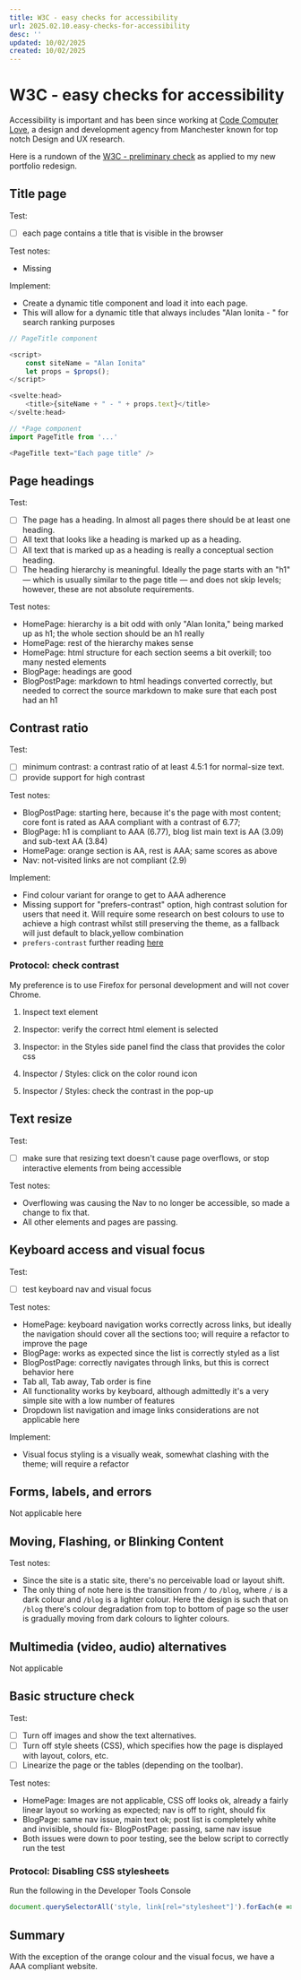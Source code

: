 ```yaml
---
title: W3C - easy checks for accessibility
url: 2025.02.10.easy-checks-for-accessibility
desc: ''
updated: 10/02/2025
created: 10/02/2025
---
```


# W3C - easy checks for accessibility

Accessibility is important and has been since working at [Code Computer Love](https://www.em-code.com/), a design and development agency from Manchester known for top notch Design and UX research.

Here is a rundown of the [W3C - preliminary check](https://www.w3.org/WAI/test-evaluate/preliminary/) as applied to my new portfolio redesign. 

## Title page

Test: 
- [ ] each page contains a title that is visible in the browser

Test notes:
- Missing

Implement:
- Create a dynamic title component and load it into each page.
- This will allow for a dynamic title that always includes "Alan Ionita - " for search ranking purposes

```javascript
// PageTitle component

<script>
    const siteName = "Alan Ionita"
    let props = $props();
</script>

<svelte:head>
	<title>{siteName + " - " + props.text}</title>
</svelte:head>

```

```javascript
// *Page component
import PageTitle from '...'

<PageTitle text="Each page title" />

```

## Page headings

Test: 
- [ ] The page has a heading. In almost all pages there should be at least one heading.
- [ ] All text that looks like a heading is marked up as a heading.
- [ ] All text that is marked up as a heading is really a conceptual section heading.
- [ ] The heading hierarchy is meaningful. Ideally the page starts with an "h1" — which is usually similar to the page title — and does not skip levels; however, these are not absolute requirements.
 
Test notes: 
- HomePage: hierarchy is a bit odd with only "Alan Ionita," being marked up as h1; the whole section should be an h1 really
- HomePage: rest of the hierarchy makes sense
- HomePage: html structure for each section seems a bit overkill; too many nested elements
- BlogPage: headings are good
- BlogPostPage: markdown to html headings converted correctly, but needed to correct the source markdown to make sure that each post had an h1

## Contrast ratio

Test:
- [ ] minimum contrast: a contrast ratio of at least 4.5:1 for normal-size text.
- [ ] provide support for high contrast

Test notes:
- BlogPostPage: starting here, because it's the page with most content; core font is rated as AAA compliant with a contrast of 6.77;
- BlogPage: h1 is compliant to AAA (6.77), blog list main text is AA (3.09) and sub-text AA (3.84)
- HomePage: orange section is AA, rest is AAA; same scores as above
- Nav: not-visited links are not compliant (2.9)

Implement: 
- Find colour variant for orange to get to AAA adherence
- Missing support for "prefers-contrast" option, high contrast solution for users that need it. Will require some research on best colours to use to achieve a high contrast whilst still preserving the theme, as a fallback will just default to black,yellow combination
- `prefers-contrast` further reading [here](https://hacks.mozilla.org/2020/07/adding-prefers-contrast-to-firefox/)


### Protocol: check contrast

My preference is to use Firefox for personal development and will not cover Chrome. 

1. Inspect text element

2. Inspector: verify the correct html element is selected

3. Inspector: in the Styles side panel find the class that provides the color css

4. Inspector / Styles: click on the color round icon

5. Inspector / Styles: check the contrast in the pop-up  


## Text resize

Test:
- [ ] make sure that resizing text doesn't cause page overflows, or stop interactive elements from being accessible

Test notes:
- Overflowing was causing the Nav to no longer be accessible, so made a change to fix that.
- All other elements and pages are passing.

## Keyboard access and visual focus

Test:
- [ ] test keyboard nav and visual focus

Test notes:
- HomePage: keyboard navigation works correctly across links, but ideally the navigation should cover all the sections too; will require a refactor to improve the page
- BlogPage: works as expected since the list is correctly styled as a list
- BlogPostPage: correctly navigates through links, but this is correct behavior here
- Tab all, Tab away, Tab order is fine
- All functionality works by keyboard, although admittedly it's a very simple site with a low number of features
- Dropdown list navigation and image links considerations are not applicable here

Implement:
- Visual focus styling is a visually weak, somewhat clashing with the theme; will require a refactor

## Forms, labels, and errors

Not applicable here

## Moving, Flashing, or Blinking Content

Test notes:
- Since the site is a static site, there's no perceivable load or layout shift.
- The only thing of note here is the transition from `/` to `/blog`, where `/` is a dark colour and `/blog` is a lighter colour. Here the design is such that on `/blog` there's colour degradation from top to bottom of page so the user is gradually moving from dark colours to lighter colours.

## Multimedia (video, audio) alternatives

Not applicable

## Basic structure check

Test:
- [ ] Turn off images and show the text alternatives.
- [ ] Turn off style sheets (CSS), which specifies how the page is displayed with layout, colors, etc.
- [ ] Linearize the page or the tables (depending on the toolbar).

Test notes:
- HomePage: Images are not applicable, CSS off looks ok, already a fairly linear layout so working as expected; nav is off to right, should fix
- BlogPage: same nav issue, main text ok; post list is completely white and invisible, should fix- BlogPostPage: passing, same nav issue 
- Both issues were down to poor testing, see the below script to correctly run the test

### Protocol: Disabling CSS stylesheets

Run the following in the Developer Tools Console

```javascript
document.querySelectorAll('style, link[rel="stylesheet"]').forEach(e => e.remove());
```

## Summary

With the exception of the orange colour and the visual focus, we have a AAA compliant website. 
